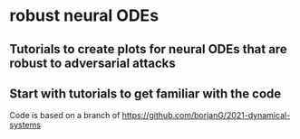 # robust neural ODEs

## Tutorials to create plots for neural ODEs that are robust to adversarial attacks

## Start with tutorials to get familiar with the code

Code is based on a branch of https://github.com/borjanG/2021-dynamical-systems